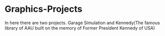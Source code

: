 # Graphics-Projects
In here there are two projects. Garage Simulation and Kennedy(The famous library of AAU built on the memory of Former President Kennedy of USA) 
